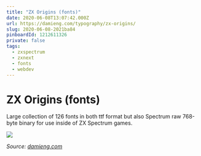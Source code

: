 ```yaml
---
title: "ZX Origins (fonts)"
date: 2020-06-08T13:07:42.000Z
url: https://damieng.com/typography/zx-origins/
slug: 2020-06-08-2021ba84
pinboardId: 1212611326
private: false
tags:
  - zxspectrum
  - zxnext
  - fonts
  - webdev
---
```


# ZX Origins (fonts)

Large collection of 126 fonts in both ttf format but also Spectrum raw 768-byte binary for use inside of ZX Spectrum games.

![](https://cldup.com/PElnuy60nn.png)

_Source: [damieng.com](https://damieng.com/typography/zx-origins/)_
